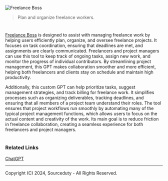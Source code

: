 ![Freelance Boss](https://github.com/user-attachments/assets/b1bd3d81-f066-4bbf-9cfb-f564b2e16684)

> Plan and organize freelance workers.
#

[Freelance Boss](https://chatgpt.com/g/g-4iIK0pb5S-freelance-boss) is designed to assist with managing freelance work by helping users efficiently plan, organize, and oversee freelance projects. It focuses on task coordination, ensuring that deadlines are met, and assignments are clearly communicated. Freelancers and project managers can use this tool to keep track of ongoing tasks, assign new work, and monitor the progress of individual contributors. By streamlining project management, this GPT makes collaboration smoother and more efficient, helping both freelancers and clients stay on schedule and maintain high productivity.

Additionally, this custom GPT can help prioritize tasks, suggest management strategies, and track billing for freelance work. It simplifies processes such as organizing deliverables, tracking deadlines, and ensuring that all members of a project team understand their roles. The tool ensures that project workflows run smoothly by automating many of the typical project management functions, which allows users to focus on the actual content and creativity of the work. Its main goal is to reduce friction in freelance collaboration, creating a seamless experience for both freelancers and project managers.

#
### Related Links

[ChatGPT](https://github.com/sourceduty/ChatGPT)

***
Copyright (C) 2024, Sourceduty - All Rights Reserved.
